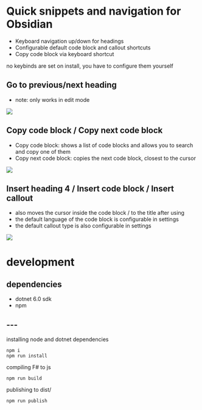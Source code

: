 # Quick snippets and navigation for Obsidian

- Keyboard navigation up/down for headings
- Configurable default code block and callout shortcuts
- Copy code block via keyboard shortcut

no keybinds are set on install, you have to configure them yourself

## Go to previous/next heading

- note: only works in edit mode


![](https://github.com/aciq/obsidian-keyboard-shortcuts/blob/main/_resources/obs-go-to-heading.gif?raw=true)

## Copy code block / Copy next code block 

- Copy code block: shows a list of code blocks and allows you to search and copy one of them
- Copy next code block: copies the next code block, closest to the cursor

![](https://github.com/aciq/obsidian-keyboard-shortcuts/blob/main/_resources/obs-copying-codeblocks.gif?raw=true)


## Insert heading 4 / Insert code block / Insert callout

- also moves the cursor inside the code block / to the title after using
- the default language of the code block is configurable in settings
- the default callout type is also configurable in settings

![](https://github.com/aciq/obsidian-keyboard-shortcuts/blob/main/_resources/obs-inserting-codeblocks-headings.gif?raw=true)


# development

## dependencies

- dotnet 6.0 sdk
- npm

## ---

installing node and dotnet dependencies
```
npm i
npm run install
```

compiling F# to js
```
npm run build
```

publishing to dist/
```
npm run publish
```